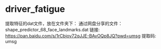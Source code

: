 # driver_fatigue
提取特征的dat文件，放在文件夹下：
通过网盘分享的文件：shape_predictor_68_face_landmarks.dat
链接: https://pan.baidu.com/s/1rCbjov72qJJE-BAvOQp8JQ?pwd=umsg 提取码: umsg
